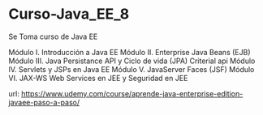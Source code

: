 # Curso-Java_EE_8

Se Toma curso de Java EE 

Módulo I. Introducción a Java EE
Módulo II. Enterprise Java Beans (EJB)
Módulo III. Java Persistance API y Ciclo de vida (JPA) Criterial api
Módulo IV. Servlets y JSPs en Java EE
Módulo V. JavaServer Faces (JSF)
Módulo VI. JAX-WS Web Services en JEE y Seguridad en JEE

url: https://www.udemy.com/course/aprende-java-enterprise-edition-javaee-paso-a-paso/
